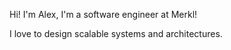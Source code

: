 Hi! I'm Alex, I'm a software engineer at Merkl!

I love to design scalable systems and architectures.

<!---
alexandre-schaffner/alexandre-schaffner is a ✨ special ✨ repository because its `README.md` (this file) appears on your GitHub profile.
You can click the Preview link to take a look at your changes.
--->
